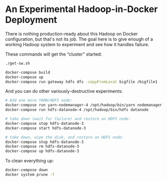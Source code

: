 # An Experimental Hadoop-in-Docker Deployment

There is nothing production-ready about this Hadoop on Docker configuration, but that's not its job. The goal here is to give enough of a working Hadoop system to experiment and see how it handles failure.

These commands will get the &ldquo;cluster&rdquo; started:
```bash
./get-sw.sh

docker-compose build
docker-compose up
docker-compose run gateway hdfs dfs -copyFromLocal bigfile /bigfile1
```

And you can do other variously-destructive experiments:
```bash
# Add one more YARN/HDFS node:
docker-compose run yarn-nodemanager-4 /opt/hadoop/bin/yarn nodemanager
docker-compose run hdfs-datanode-4 /opt/hadoop/bin/hdfs datanode

# take down (wait for failure) and restore an HDFS node:
docker-compose stop hdfs-datanode-3
docker-compose start hdfs-datanode-3

# take down, wipe the disk, and restore an HDFS node:
docker-compose stop hdfs-datanode-3
docker-compose rm hdfs-datanode-3
docker-compose up hdfs-datanode-3
```

To clean everything up:
```bash
docker-compose down
docker system prune -f
```
